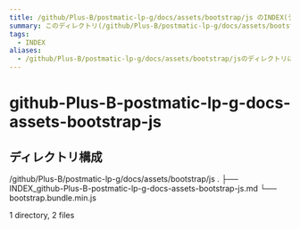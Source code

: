 ```yaml
---
title: /github/Plus-B/postmatic-lp-g/docs/assets/bootstrap/js のINDEX(ディレクトリ概要)
summary: このディレクトリ(/github/Plus-B/postmatic-lp-g/docs/assets/bootstrap/js)は[TODO:XXXX(このディレクトリに保存するファイルの説明を書く)]を格納する場所です。
tags:
  - INDEX
aliases:
  - /github/Plus-B/postmatic-lp-g/docs/assets/bootstrap/jsのディレクトリに格納されている資料について(INDEX:索引)
---
```


# github-Plus-B-postmatic-lp-g-docs-assets-bootstrap-js

## ディレクトリ構成

/github/Plus-B/postmatic-lp-g/docs/assets/bootstrap/js
.
├── INDEX_github-Plus-B-postmatic-lp-g-docs-assets-bootstrap-js.md
└── bootstrap.bundle.min.js

1 directory, 2 files


